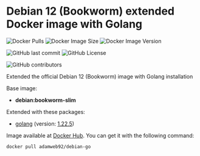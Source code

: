 # Debian 12 (Bookworm) extended Docker image with Golang

![Docker Pulls](https://img.shields.io/docker/pulls/adamweb92/debian-go)
![Docker Image Size](https://img.shields.io/docker/image-size/adamweb92/debian-go)
![Docker Image Version](https://img.shields.io/docker/v/adamweb92/debian-go)

![GitHub last commit](https://img.shields.io/github/last-commit/adampweb/docker-debian-go_bookworm-slim-1.22.5)
![GitHub License](https://img.shields.io/github/license/adampweb/docker-debian-go_bookworm-slim-1.22.5?style=flat)



![GitHub contributors](https://img.shields.io/github/contributors/adampweb/docker-debian-go_bookworm-slim-1.22.5)


Extended the official Debian 12 (Bookworm) image with Golang installation

Base image: 
- **debian:bookworm-slim**

Extended with these packages:
- [golang](https://go.dev/) (version: [1.22.5](https://go.dev/dl/))

Image available at [Docker Hub](https://hub.docker.com/r/adamweb92/debian-go). You can get it with the following command:

```bash
docker pull adamweb92/debian-go
```